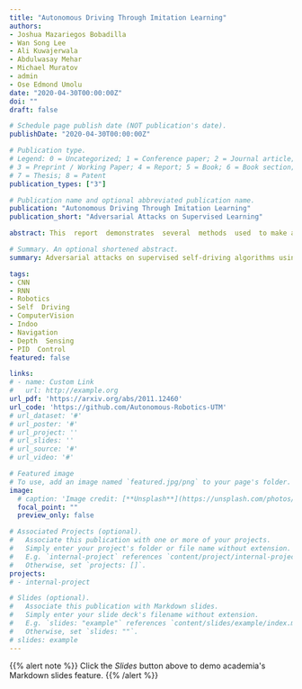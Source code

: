 ```yaml
---
title: "Autonomous Driving Through Imitation Learning"
authors:
- Joshua Mazariegos Bobadilla
- Wan Song Lee
- Ali Kuwajerwala
- Abdulwasay Mehar
- Michael Muratov
- admin
- Ose Edmond Umolu
date: "2020-04-30T00:00:00Z"
doi: ""
draft: false

# Schedule page publish date (NOT publication's date).
publishDate: "2020-04-30T00:00:00Z"

# Publication type.
# Legend: 0 = Uncategorized; 1 = Conference paper; 2 = Journal article;
# 3 = Preprint / Working Paper; 4 = Report; 5 = Book; 6 = Book section;
# 7 = Thesis; 8 = Patent
publication_types: ["3"]

# Publication name and optional abbreviated publication name.
publication: "Autonomous Driving Through Imitation Learning"
publication_short: "Adversarial Attacks on Supervised Learning"

abstract: This  report  demonstrates  several  methods  used  to make a self-driving vehicle using a supervised learning algorithm and  a  forward-facing  RGBD  camera.  The  project  originally involved   research   in   creating   an   adversarial   attack   on   the vehicle’s  model,  but  due  to  difficulties  with  the  initial  training of  the  car,  the  plans  were  discarded  in  favor  of  completing  the imitation learning portion of the project. Many approaches were explored,  but  due  to  challenges  introduced  by  an  unbalanceddata  set,  the  approaches  had  limited  effectiveness.

# Summary. An optional shortened abstract.
summary: Adversarial attacks on supervised self-driving algorithms using RGBD cameras.

tags:
- CNN
- RNN
- Robotics
- Self  Driving
- ComputerVision
- Indoo
- Navigation
- Depth  Sensing
- PID  Control
featured: false

links:
# - name: Custom Link
#   url: http://example.org
url_pdf: 'https://arxiv.org/abs/2011.12460'
url_code: 'https://github.com/Autonomous-Robotics-UTM'
# url_dataset: '#'
# url_poster: '#'
# url_project: ''
# url_slides: ''
# url_source: '#'
# url_video: '#'

# Featured image
# To use, add an image named `featured.jpg/png` to your page's folder. 
image:
  # caption: 'Image credit: [**Unsplash**](https://unsplash.com/photos/s9CC2SKySJM)'
  focal_point: ""
  preview_only: false

# Associated Projects (optional).
#   Associate this publication with one or more of your projects.
#   Simply enter your project's folder or file name without extension.
#   E.g. `internal-project` references `content/project/internal-project/index.md`.
#   Otherwise, set `projects: []`.
projects:
# - internal-project

# Slides (optional).
#   Associate this publication with Markdown slides.
#   Simply enter your slide deck's filename without extension.
#   E.g. `slides: "example"` references `content/slides/example/index.md`.
#   Otherwise, set `slides: ""`.
# slides: example
---
```


{{% alert note %}}
Click the *Slides* button above to demo academia's Markdown slides feature.
{{% /alert %}}

